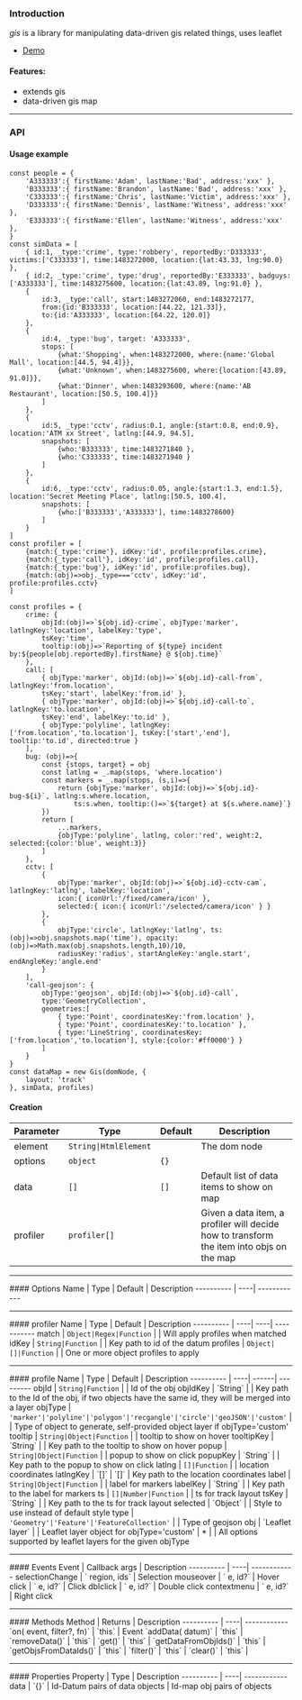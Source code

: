 ### Introduction
*gis* is a library for manipulating data-driven gis related things, uses leaflet
 *  [Demo](http://gui.i8.vc:8098)

#### Features:
 *  extends gis
 *  data-driven gis map

<hr/>

### API

#### Usage example
```
const people = {
    'A333333':{ firstName:'Adam', lastName:'Bad', address:'xxx' },
    'B333333':{ firstName:'Brandon', lastName:'Bad', address:'xxx' },
    'C333333':{ firstName:'Chris', lastName:'Victim', address:'xxx' },
    'D333333':{ firstName:'Dennis', lastName:'Witness', address:'xxx' },
    'E333333':{ firstName:'Ellen', lastName:'Witness', address:'xxx' },
}
const simData = [
    { id:1, _type:'crime', type:'robbery', reportedBy:'D333333', victims:['C333333'], time:1483272000, location:{lat:43.33, lng:90.0} },
    { id:2, _type:'crime', type:'drug', reportedBy:'E333333', badguys:['A333333'], time:1483275600, location:{lat:43.89, lng:91.0} },
    {   
        id:3, _type:'call', start:1483272060, end:1483272177,
        from:{id:'B333333', location:[44.22, 121.33]}, 
        to:{id:'A333333', location:[64.22, 120.0]}
    },
    {
        id:4, _type:'bug', target: 'A333333',
        stops: [
            {what:'Shopping', when:1483272000, where:{name:'Global Mall', location:[44.5, 94.4]}},
            {what:'Unknown', when:1483275600, where:{location:[43.89, 91.0]}},
            {what:'Dinner', when:1483293600, where:{name:'AB Restaurant', location:[50.5, 100.4]}}
        ]
    },
    {
        id:5, _type:'cctv', radius:0.1, angle:{start:0.8, end:0.9}, location:'ATM xx Street', latlng:[44.9, 94.5],
        snapshots: [
            {who:'B333333', time:1483271840 },
            {who:'C333333', time:1483271940 }
        ]
    },
    {
        id:6, _type:'cctv', radius:0.05, angle:{start:1.3, end:1.5}, location:'Secret Meeting Place', latlng:[50.5, 100.4],
        snapshots: [
            {who:['B333333','A333333'], time:1483278600}
        ]
    }
]
const profiler = [
    {match:{_type:'crime'}, idKey:'id', profile:profiles.crime},
    {match:{_type:'call'}, idKey:'id', profile:profiles.call},
    {match:{_type:'bug'}, idKey:'id', profile:profiles.bug},
    {match:(obj)=>obj._type==='cctv', idKey:'id', profile:profiles.cctv}
]

const profiles = {
    crime: {
        objId:(obj)=>`${obj.id}-crime`, objType:'marker', latlngKey:'location', labelKey:'type', 
        tsKey:'time',
        tooltip:(obj)=>`Reporting of ${type} incident by:${people[obj.reportedBy].firstName} @ ${obj.time}`
    },
    call: [
        { objType:'marker', objId:(obj)=>`${obj.id}-call-from`, latlngKey:'from.location', 
        tsKey:'start', labelKey:'from.id' },
        { objType:'marker', objId:(obj)=>`${obj.id}-call-to`, latlngKey:'to.location', 
        tsKey:'end', labelKey:'to.id' },
        { objType:'polyline', latlngKey:['from.location','to.location'], tsKey:['start','end'], tooltip:'to.id', directed:true }
    ],
    bug: (obj)=>{
        const {stops, target} = obj
        const latlng = _.map(stops, 'where.location')
        const markers = _.map(stops, (s,i)=>{
            return {objType:'marker', objId:(obj)=>`${obj.id}-bug-${i}`, latlng:s.where.location, 
                ts:s.when, tooltip:()=>`${target} at ${s.where.name}`}
        })
        return [
            ...markers,
            {objType:'polyline', latlng, color:'red', weight:2, selected:{color:'blue', weight:3}}
        ]
    },
    cctv: [
        { 
            objType:'marker', objId:(obj)=>`${obj.id}-cctv-cam`, latlngKey:'latlng', labelKey:'location',
            icon:{ iconUrl:'/fixed/camera/icon' },
            selected:{ icon:{ iconUrl:'/selected/camera/icon' } } 
        },
        {   
            objType:'circle', latlngKey:'latlng', ts:(obj)=>obj.snapshots.map('time'), opacity:(obj)=>Math.max(obj.snapshots.length,10)/10, 
            radiusKey:'radius', startAngleKey:'angle.start', endAngleKey:'angle.end' 
        }
    ],
    'call-geojson': { 
        objType:'geojson', objId:(obj)=>`${obj.id}-call`,
        type:'GeometryCollection',
        geometries:[
            { type:'Point', coordinatesKey:'from.location' },
            { type:'Point', coordinatesKey:'to.location' },
            { type:'LineString', coordinatesKey:['from.location','to.location'], style:{color:'#ff0000'} }
        ]
    }
}
const dataMap = new Gis(domNode, {
    layout: 'track'
}, simData, profiles)
```

#### Creation
Parameter | Type | Default | Description
---------- | ----| -----| ----------
element | <code>String&#124;HtmlElement</code> | | The dom node
options | `object` | `{}` | 
data | `[]` | `[]` | Default list of data items to show on map
profiler | `profiler[]` | | Given a data item, a profiler will decide how to transform the item into objs on the map

<hr/>
#### Options
Name | Type | Default | Description
---------- | ----| ------------

<hr/>
#### profiler
Name | Type | Default | Description
---------- | ----| ----| -----------
match | <code>Object&#124;Regex&#124;Function</code> |  | Will apply profiles when matched
idKey | <code>String&#124;Function</code> |  | Key path to id of the datum
profiles | <code>Object&#124;[]&#124;Function</code> |  | One or more object profiles to apply

<hr/>
#### profile
Name | Type | Default | Description
---------- | ----| ------| ---------
objId | <code>String&#124;Function</code> |  | Id of the obj
objIdKey | `String` |  | Key path to the Id of the obj, if two objects have the same id, they will be merged into a layer
objType | <code>'marker'&#124;'polyline'&#124;'polygon'&#124;'recgangle'&#124;'circle'&#124;'geoJSON'&#124;'custom'</code> | | Type of object to generate, self-provided object layer if objType='custom'
tooltip | <code>String&#124;Object&#124;Function</code> | | tooltip to show on hover
tooltipKey | `String` | | Key path to the tooltip to show on hover
popup | <code>String&#124;Object&#124;Function</code> | | popup to show on click
popupKey | `String` | | Key path to the popup to show on click
latlng | <code>[]&#124;Function</code> | | location coordinates
latlngKey | `[]` | `[]` | Key path to the location coordinates
label | <code>String&#124;Object&#124;Function</code> | | label for markers
labelKey | `String` | | Key path to the label for markers
ts | <code><Number>[]&#124;Number&#124;Function</code> | | ts for track layout
tsKey | `String` | | Key path to the ts for track layout
selected | `Object` | | Style to use instead of default style
type | <code>'Geometry'&#124;'Feature'&#124;'FeatureCollection'</code> | | Type of geojson
obj | `Leaflet layer` | | Leaflet layer object for objType='custom'
 | * |  | All options supported by leaflet layers for the given objType

<hr/>
#### Events
Event | Callback args | Description
---------- | ----| ------------
selectionChange | `<Number[][]> region, <String[]> ids` | Selection
mouseover | `<MouseEvent> e, <String> id?` | Hover
click | `<MouseEvent> e, <String> id?` | Click
dblclick | `<MouseEvent> e, <String> id?` | Double click
contextmenu | `<MouseEvent> e, <String> id?` | Right click

<hr/>
#### Methods
Method | Returns | Description
---------- | ----| ------------
`on(<String> event, <Object> filter?, <Function> fn)` | `this` | Event
`addData(<Object> datum)` | `this` | 
`removeData()` | `this` | 
`get()` | `this` | 
`getDataFromObjIds()` | `this` |
`getObjsFromDataIds()` | `this` |
`filter()` | `this` |
`clear()` | `this` |


<hr/>
#### Properties
Property | Type | Description
---------- | ----| ------------
data | `{}` | Id-Datum pairs of data
objects | Id-map obj pairs of objects


